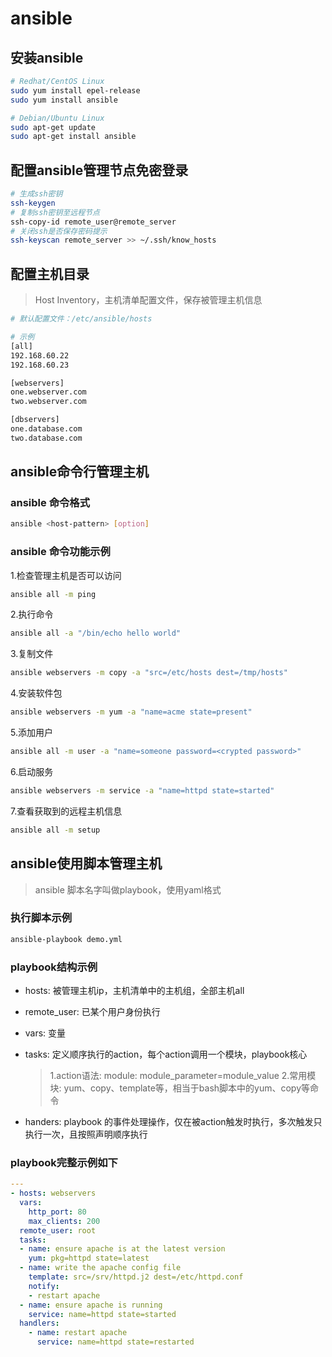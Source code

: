 # ansible

## 安装ansible

```bash
# Redhat/CentOS Linux
sudo yum install epel-release
sudo yum install ansible

# Debian/Ubuntu Linux
sudo apt-get update
sudo apt-get install ansible
```

## 配置ansible管理节点免密登录

```bash
# 生成ssh密钥
ssh-keygen
# 复制ssh密钥至远程节点
ssh-copy-id remote_user@remote_server
# 关闭ssh是否保存密码提示
ssh-keyscan remote_server >> ~/.ssh/know_hosts
```

## 配置主机目录

> Host Inventory，主机清单配置文件，保存被管理主机信息

```bash
# 默认配置文件：/etc/ansible/hosts

# 示例
[all]
192.168.60.22
192.168.60.23

[webservers]
one.webserver.com
two.webserver.com

[dbservers]
one.database.com
two.database.com
```

## ansible命令行管理主机

### ansible 命令格式

```bash
ansible <host-pattern> [option]
```

### ansible 命令功能示例

1.检查管理主机是否可以访问

```bash
ansible all -m ping
```

2.执行命令

```bash
ansible all -a "/bin/echo hello world"
```

3.复制文件

```bash
ansible webservers -m copy -a "src=/etc/hosts dest=/tmp/hosts"
```

4.安装软件包

```bash
ansible webservers -m yum -a "name=acme state=present"
```

5.添加用户

```bash
ansible all -m user -a "name=someone password=<crypted password>"
```

6.启动服务

```bash
ansible webservers -m service -a "name=httpd state=started"
```

7.查看获取到的远程主机信息

```bash
ansible all -m setup
```

## ansible使用脚本管理主机

> ansible 脚本名字叫做playbook，使用yaml格式

### 执行脚本示例

```bash
ansible-playbook demo.yml
```

### playbook结构示例

* hosts: 被管理主机ip，主机清单中的主机组，全部主机all
* remote_user: 已某个用户身份执行
* vars: 变量
* tasks: 定义顺序执行的action，每个action调用一个模块，playbook核心

  > 1.action语法: module: module_parameter=module_value
  > 2.常用模块: yum、copy、template等，相当于bash脚本中的yum、copy等命令  

* handers: playbook 的事件处理操作，仅在被action触发时执行，多次触发只执行一次，且按照声明顺序执行

### playbook完整示例如下

```yaml
---
- hosts: webservers
  vars:
    http_port: 80
    max_clients: 200
  remote_user: root
  tasks:
  - name: ensure apache is at the latest version
    yum: pkg=httpd state=latest
  - name: write the apache config file
    template: src=/srv/httpd.j2 dest=/etc/httpd.conf
    notify:
    - restart apache
  - name: ensure apache is running
    service: name=httpd state=started
  handlers:
    - name: restart apache
      service: name=httpd state=restarted
```
